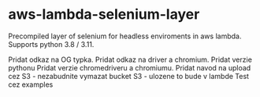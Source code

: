 # aws-lambda-selenium-layer
Precompiled layer of selenium for headless enviroments in aws lambda. Supports python 3.8 / 3.11.


Pridat odkaz na OG typka.
Pridat odkaz na driver a chromium.
Pridat verzie pythonu
Pridat verzie chromedriveru a chromiumu.
Pridat navod na upload cez S3 - nezabudnite vymazat bucket S3 - ulozene to bude v lambde
Test cez examples
